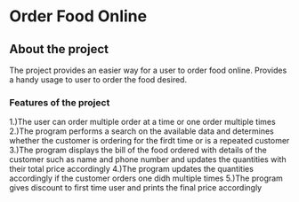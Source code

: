 # Order Food Online

## About the project

The project provides an easier way for a user to order food online.
Provides a handy usage to user to order the food desired.

### Features of the project
1.)The user can order multiple order at a time or one order multiple times
2.)The program performs a search on the available data and determines whether the customer is ordering for the firdt time or is a repeated customer
3.)The program displays the bill of the food ordered with details of the customer such as name and phone number and updates the quantities with their total price accordingly
4.)The program updates the quantities accordingly if the customer orders one didh multiple times
5.)The program gives discount to first time user and prints the final price accordingly
